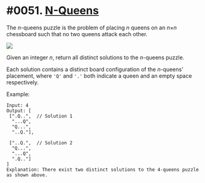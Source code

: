 # #0051. [N-Queens](https://leetcode.com/problems/n-queens/description/) 

The _n_-queens puzzle is the problem of placing _n_ queens on an _n_×_n_ chessboard such that no two queens attack each other.

![][1]

Given an integer _n_, return all distinct solutions to the _n_-queens puzzle.

Each solution contains a distinct board configuration of the _n_-queens' placement, where `'Q'` and `'.'` both indicate a queen and an empty space respectively.

Example:
    
    
    
    Input: 4
    Output: [
     [".Q..",  // Solution 1
      "...Q",
      "Q...",
      "..Q."],
    
     ["..Q.",  // Solution 2
      "Q...",
      "...Q",
      ".Q.."]
    ]
    Explanation: There exist two distinct solutions to the 4-queens puzzle as shown above.
    

[1]: https://assets.leetcode.com/uploads/2018/10/12/8-queens.png
